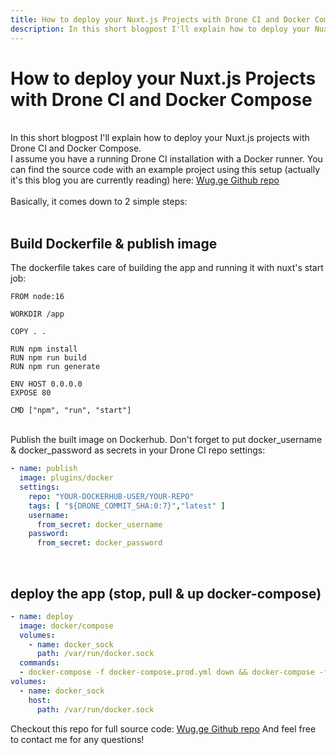 ```yaml
---
title: How to deploy your Nuxt.js Projects with Drone CI and Docker Compose
description: In this short blogpost I'll explain how to deploy your Nuxt.js projects with Drone CI and Docker Compose.
---
```

# How to deploy your Nuxt.js Projects with Drone CI and Docker Compose
<br>
In this short blogpost I'll explain how to deploy your Nuxt.js projects with Drone CI and Docker Compose.<br>
I assume you have a running Drone CI installation with a Docker runner.
You can find the source code with an example project using this setup (actually it's this blog you are currently reading) here: <a href="https://github.com/wug-ge/wug.ge/">Wug.ge Github repo</a>
<br>
<br>
Basically, it comes down to 2 simple steps:<br>

<br>

## Build Dockerfile & publish image

The dockerfile takes care of building the app and running it with nuxt's start job:

```docker
FROM node:16

WORKDIR /app

COPY . .

RUN npm install
RUN npm run build
RUN npm run generate

ENV HOST 0.0.0.0
EXPOSE 80

CMD ["npm", "run", "start"]
```
<br>
Publish the built image on Dockerhub. Don't forget to put docker_username & docker_password as secrets in your Drone CI repo settings: 

```yml
- name: publish
  image: plugins/docker
  settings:
    repo: "YOUR-DOCKERHUB-USER/YOUR-REPO"
    tags: [ "${DRONE_COMMIT_SHA:0:7}","latest" ]
    username:
      from_secret: docker_username
    password:
      from_secret: docker_password
```
<br>

## deploy the app (stop, pull & up docker-compose)

```yml
- name: deploy
  image: docker/compose
  volumes:
    - name: docker_sock
      path: /var/run/docker.sock
  commands:
  - docker-compose -f docker-compose.prod.yml down && docker-compose -f docker-compose.prod.yml pull && docker-compose -f docker-compose.prod.yml up -d
volumes:
  - name: docker_sock
    host:
      path: /var/run/docker.sock
```

Checkout this repo for full source code: <a href="https://github.com/wug-ge/wug.ge/">Wug.ge Github repo</a>
And feel free to contact me for any questions!